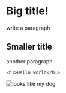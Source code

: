 # Big title!
write a paragraph

## Smaller title
another paragraph
```
<h1>Hello world</h1>
```

![looks like my dog](images/alaskan-malamute-1.jpeg)
